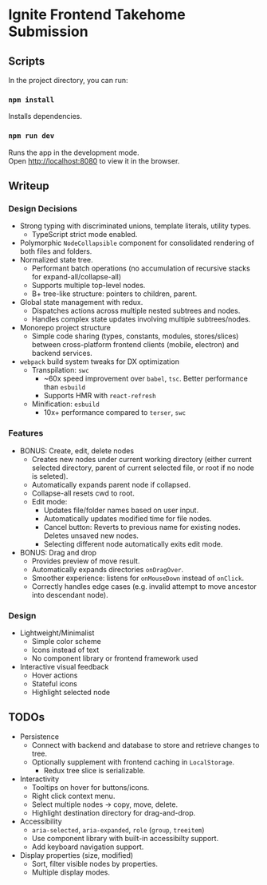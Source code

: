 # Ignite Frontend Takehome Submission

## Scripts

In the project directory, you can run:

### `npm install`

Installs dependencies.

### `npm run dev`

Runs the app in the development mode.\
Open [http://localhost:8080](http://localhost:8080) to view it in the browser.

## Writeup

### Design Decisions

- Strong typing with discriminated unions, template literals, utility types.
  - TypeScript strict mode enabled.
- Polymorphic `NodeCollapsible` component for consolidated rendering of both files and folders.
- Normalized state tree.
  - Performant batch operations (no accumulation of recursive stacks for expand-all/collapse-all)
  - Supports multiple top-level nodes.
  - B+ tree-like structure: pointers to children, parent.
- Global state management with redux.
  - Dispatches actions across multiple nested subtrees and nodes.
  - Handles complex state updates involving multiple subtrees/nodes.
- Monorepo project structure
  - Simple code sharing (types, constants, modules, stores/slices) between cross-platform frontend clients (mobile, electron) and backend services.
- `webpack` build system tweaks for DX optimization
  - Transpilation: `swc`
    - ~60x speed improvement over `babel`, `tsc`. Better performance than `esbuild`
    - Supports HMR with `react-refresh`
  - Minification: `esbuild`
    - 10x+ performance compared to `terser`, `swc`

### Features

- BONUS: Create, edit, delete nodes
  - Creates new nodes under current working directory (either current selected directory, parent of current selected file, or root if no node is seleted).
  - Automatically expands parent node if collapsed.
  - Collapse-all resets cwd to root.
  - Edit mode:
    - Updates file/folder names based on user input.
    - Automatically updates modified time for file nodes.
    - Cancel button: Reverts to previous name for existing nodes. Deletes unsaved new nodes.
    - Selecting different node automatically exits edit mode.
- BONUS: Drag and drop
  - Provides preview of move result.
  - Automatically expands directories `onDragOver`.
  - Smoother experience: listens for `onMouseDown` instead of `onClick`.
  - Correctly handles edge cases (e.g. invalid attempt to move ancestor into descendant node).

### Design

- Lightweight/Minimalist
  - Simple color scheme
  - Icons instead of text
  - No component library or frontend framework used
- Interactive visual feedback
  - Hover actions
  - Stateful icons
  - Highlight selected node

## TODOs

- Persistence
  - Connect with backend and database to store and retrieve changes to tree.
  - Optionally supplement with frontend caching in `LocalStorage`.
    - Redux tree slice is serializable.
- Interactivity
  - Tooltips on hover for buttons/icons.
  - Right click context menu.
  - Select multiple nodes -> copy, move, delete.
  - Highlight destination directory for drag-and-drop.
- Accessibility
  - `aria-selected`, `aria-expanded`, `role` (`group`, `treeitem`)
  - Use component library with built-in accessibilty support.
  - Add keyboard navigation support.
- Display properties (size, modified)
  - Sort, filter visible nodes by properties.
  - Multiple display modes.
